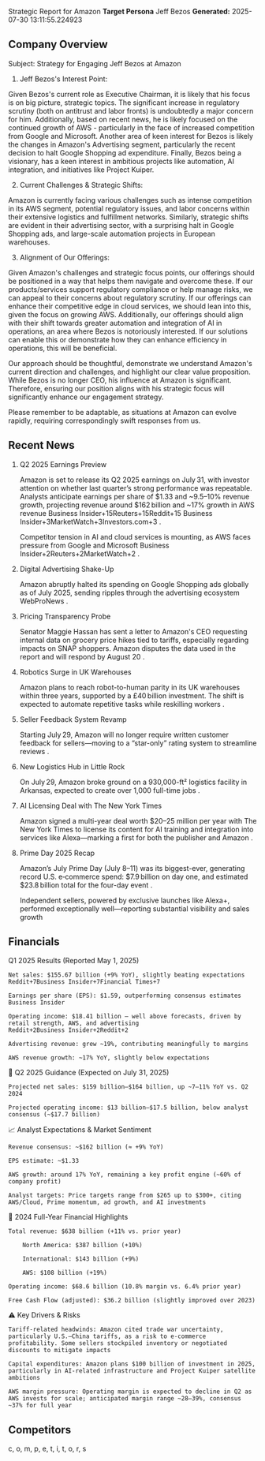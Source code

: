 Strategic Report for Amazon
**Target Persona** Jeff Bezos
**Generated:** 2025-07-30 13:11:55.224923

## Company Overview
Subject: Strategy for Engaging Jeff Bezos at Amazon

1. Jeff Bezos's Interest Point:

Given Bezos's current role as Executive Chairman, it is likely that his focus is on big picture, strategic topics. The significant increase in regulatory scrutiny (both on antitrust and labor fronts) is undoubtedly a major concern for him. Additionally, based on recent news, he is likely focused on the continued growth of AWS - particularly in the face of increased competition from Google and Microsoft. Another area of keen interest for Bezos is likely the changes in Amazon's Advertising segment, particularly the recent decision to halt Google Shopping ad expenditure. Finally, Bezos being a visionary, has a keen interest in ambitious projects like automation, AI integration, and initiatives like Project Kuiper. 

2. Current Challenges & Strategic Shifts:

Amazon is currently facing various challenges such as intense competition in its AWS segment, potential regulatory issues, and labor concerns within their extensive logistics and fulfillment networks. Similarly, strategic shifts are evident in their advertising sector, with a surprising halt in Google Shopping ads, and large-scale automation projects in European warehouses.

3. Alignment of Our Offerings:

Given Amazon's challenges and strategic focus points, our offerings should be positioned in a way that helps them navigate and overcome these. If our products/services support regulatory compliance or help manage risks, we can appeal to their concerns about regulatory scrutiny. If our offerings can enhance their competitive edge in cloud services, we should lean into this, given the focus on growing AWS. Additionally, our offerings should align with their shift towards greater automation and integration of AI in operations, an area where Bezos is notoriously interested. If our solutions can enable this or demonstrate how they can enhance efficiency in operations, this will be beneficial.

Our approach should be thoughtful, demonstrate we understand Amazon's current direction and challenges, and highlight our clear value proposition. While Bezos is no longer CEO, his influence at Amazon is significant. Therefore, ensuring our position aligns with his strategic focus will significantly enhance our engagement strategy.

Please remember to be adaptable, as situations at Amazon can evolve rapidly, requiring correspondingly swift responses from us.

## Recent News
1. Q2 2025 Earnings Preview

    Amazon is set to release its Q2 2025 earnings on July 31, with investor attention on whether last quarter’s strong performance was repeatable. Analysts anticipate earnings per share of $1.33 and ~9.5–10% revenue growth, projecting revenue around $162 billion and ~17% growth in AWS revenue
    Business Insider+15Reuters+15Reddit+15
    Business Insider+3MarketWatch+3Investors.com+3
    .

    Competitor tension in AI and cloud services is mounting, as AWS faces pressure from Google and Microsoft
    Business Insider+2Reuters+2MarketWatch+2
    .

2. Digital Advertising Shake-Up

    Amazon abruptly halted its spending on Google Shopping ads globally as of July 2025, sending ripples through the advertising ecosystem
    WebProNews
    .

3. Pricing Transparency Probe

    Senator Maggie Hassan has sent a letter to Amazon's CEO requesting internal data on grocery price hikes tied to tariffs, especially regarding impacts on SNAP shoppers. Amazon disputes the data used in the report and will respond by August 20 .

4. Robotics Surge in UK Warehouses

    Amazon plans to reach robot-to-human parity in its UK warehouses within three years, supported by a £40 billion investment. The shift is expected to automate repetitive tasks while reskilling workers .

5. Seller Feedback System Revamp

    Starting July 29, Amazon will no longer require written customer feedback for sellers—moving to a “star-only” rating system to streamline reviews .

6. New Logistics Hub in Little Rock

    On July 29, Amazon broke ground on a 930,000-ft² logistics facility in Arkansas, expected to create over 1,000 full-time jobs .

7. AI Licensing Deal with The New York Times

    Amazon signed a multi-year deal worth $20–25 million per year with The New York Times to license its content for AI training and integration into services like Alexa—marking a first for both the publisher and Amazon .

8. Prime Day 2025 Recap

    Amazon’s July Prime Day (July 8–11) was its biggest-ever, generating record U.S. e‑commerce spend: $7.9 billion on day one, and estimated $23.8 billion total for the four-day event .

    Independent sellers, powered by exclusive launches like Alexa+, performed exceptionally well—reporting substantial visibility and sales growth 

## Financials
Q1 2025 Results (Reported May 1, 2025)

    Net sales: $155.67 billion (+9% YoY), slightly beating expectations
    Reddit+7Business Insider+7Financial Times+7

    Earnings per share (EPS): $1.59, outperforming consensus estimates
    Business Insider

    Operating income: $18.41 billion — well above forecasts, driven by retail strength, AWS, and advertising
    Reddit+2Business Insider+2Reddit+2

    Advertising revenue: grew ~19%, contributing meaningfully to margins

    AWS revenue growth: ~17% YoY, slightly below expectations

🔮 Q2 2025 Guidance (Expected on July 31, 2025)

    Projected net sales: $159 billion–$164 billion, up ~7–11% YoY vs. Q2 2024

    Projected operating income: $13 billion–$17.5 billion, below analyst consensus (~$17.7 billion)

📈 Analyst Expectations & Market Sentiment

    Revenue consensus: ~$162 billion (≈ +9% YoY)

    EPS estimate: ~$1.33

    AWS growth: around 17% YoY, remaining a key profit engine (~60% of company profit)

    Analyst targets: Price targets range from $265 up to $300+, citing AWS/Cloud, Prime momentum, ad growth, and AI investments

🧾 2024 Full-Year Financial Highlights

    Total revenue: $638 billion (+11% vs. prior year)

        North America: $387 billion (+10%)

        International: $143 billion (+9%)

        AWS: $108 billion (+19%)

    Operating income: $68.6 billion (10.8% margin vs. 6.4% prior year)

    Free Cash Flow (adjusted): $36.2 billion (slightly improved over 2023)

⚠️ Key Drivers & Risks

    Tariff-related headwinds: Amazon cited trade war uncertainty, particularly U.S.–China tariffs, as a risk to e-commerce profitability. Some sellers stockpiled inventory or negotiated discounts to mitigate impacts

    Capital expenditures: Amazon plans $100 billion of investment in 2025, particularly in AI-related infrastructure and Project Kuiper satellite ambitions

    AWS margin pressure: Operating margin is expected to decline in Q2 as AWS invests for scale; anticipated margin range ~28–39%, consensus ~37% for full year 

## Competitors
c, o, m, p, e, t, i, t, o, r, s

